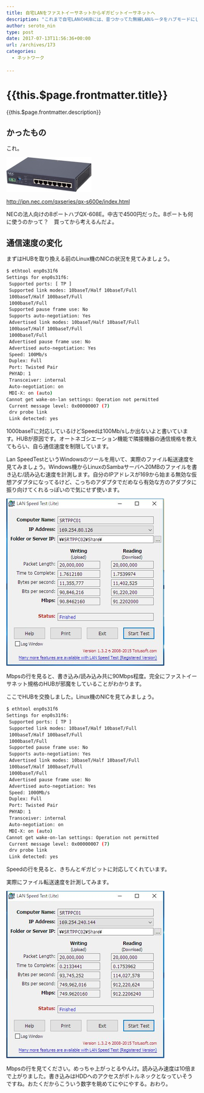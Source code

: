 ```yaml
---
title: 自宅LANをファストイーサネットからギガビットイーサネットへ
description: "これまで自宅LANのHUBには、昔つかってた無線LANルータをハブモードにして使用していました。これがもう10年くらい前の代物で、なんとギガビットイーサネットに対応していない。LAN内通信のボトルネックになっていたので、ギガビット対応のHUBに買い換えました"
author: seroto_nin
type: post
date: 2017-07-13T11:56:36+00:00
url: /archives/173
categories:
  - ネットワーク

---
```

# {{this.$page.frontmatter.title}}

<Date/><CategoriesPerPost/>

{{this.$page.frontmatter.description}}

<!--more-->

## かったもの

これ。

![S608E-m.jpg](./S608E-m.jpg)

<http://jpn.nec.com/qxseries/qx-s600e/index.html>

NECの法人向けの8ポートハブQX-608E。中古で4500円だった。8ポートも何に使うのかって？　買ってから考えるんだよ。

## 通信速度の変化

まずはHUBを取り換える前のLinux機のNICの状況を見てみましょう。

```bash
$ ethtool enp0s31f6
Settings for enp0s31f6:
 Supported ports: [ TP ]
 Supported link modes: 10baseT/Half 10baseT/Full
 100baseT/Half 100baseT/Full
 1000baseT/Full
 Supported pause frame use: No
 Supports auto-negotiation: Yes
 Advertised link modes: 10baseT/Half 10baseT/Full
 100baseT/Half 100baseT/Full
 1000baseT/Full
 Advertised pause frame use: No
 Advertised auto-negotiation: Yes
 Speed: 100Mb/s
 Duplex: Full
 Port: Twisted Pair
 PHYAD: 1
 Transceiver: internal
 Auto-negotiation: on
 MDI-X: on (auto)
Cannot get wake-on-lan settings: Operation not permitted
 Current message level: 0x00000007 (7)
 drv probe link
 Link detected: yes
 ```

1000baseTに対応しているけどSpeedは100Mb/sしか出ないよと書いています。HUBが原因です。オートネゴシエーション機能で隣接機器の通信規格を教えてもらい、自ら通信速度を制限しています。

Lan SpeedTestというWindowsのツールを用いて、実際のファイル転送速度を見てみましょう。Windows機からLinuxのSambaサーバへ20MBのファイルを書き込む/読み込む速度を計測します。自分のIPアドレスが169から始まる無効な仮想アダプタになってるけど、こっちのアダプタでだめなら有効な方のアダプタに振り向けてくれるっぽいので気にせず使います。

![WS000010.jpg](./WS000010.jpg)

Mbpsの行を見ると、書き込み/読み込み共に90Mbps程度。完全にファストイーサネット規格のHUBが邪魔をしていることがわかります。

ここでHUBを交換しました。Linux機のNICを見てみましょう。

```bash
$ ethtool enp0s31f6
Settings for enp0s31f6:
 Supported ports: [ TP ]
 Supported link modes: 10baseT/Half 10baseT/Full
 100baseT/Half 100baseT/Full
 1000baseT/Full
 Supported pause frame use: No
 Supports auto-negotiation: Yes
 Advertised link modes: 10baseT/Half 10baseT/Full
 100baseT/Half 100baseT/Full
 1000baseT/Full
 Advertised pause frame use: No
 Advertised auto-negotiation: Yes
 Speed: 1000Mb/s
 Duplex: Full
 Port: Twisted Pair
 PHYAD: 1
 Transceiver: internal
 Auto-negotiation: on
 MDI-X: on (auto)
Cannot get wake-on-lan settings: Operation not permitted
 Current message level: 0x00000007 (7)
 drv probe link
 Link detected: yes
```

Speedの行を見ると、きちんとギガビットに対応してくれています。

実際にファイル転送速度を計測してみます。

![WS000011.jpg](./WS000011.jpg)

Mbpsの行を見てください。めっちゃ上がっとるやんけ。読み込み速度は10倍まで上がりました。書き込みはHDDへのアクセスがボトルネックとなっていそうですね。おたくだからこういう数字を眺めてにやにやする。おわり。
